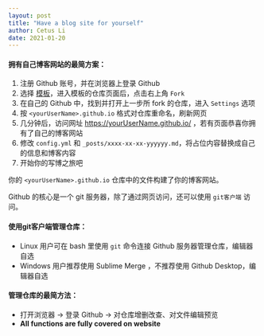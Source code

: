 ```yaml
---
layout: post
title: "Have a blog site for yourself"
author: Cetus Li
date: 2021-01-20
---
```

#### <b>拥有自己博客网站的最简方案：</b>
1. 注册 Github 账号，并在浏览器上登录 Github
2. 选择 [模板][gh-themes]，进入模板的仓库页面后，点击右上角 `Fork`
3. 在自己的 Github 中，找到并打开上一步所 fork 的仓库，进入 `Settings` 选项
4. 按 `<yourUserName>.github.io` 格式对仓库重命名，刷新网页
5. 几分钟后，访问网址 https://yourUserName.github.io/ ，若有页面恭喜你拥有了自己的博客网站
6. 修改 `config.yml` 和 `_posts/xxxx-xx-xx-yyyyyy.md`，将占位内容替换成自己的信息和博客内容
7. 开始你的写博之旅吧

你的 `<yourUserName>.github.io` 仓库中的文件构建了你的博客网站。

Github 的核心是一个 git 服务器，除了通过网页访问，还可以使用 `git客户端` 访问。

#### <b>使用git客户端管理仓库：</b>
 - Linux 用户可在 bash 里使用 `git` 命令连接 Github 服务器管理仓库，编辑器自选
 - Windows 用户推荐使用 Sublime Merge ，不推荐使用 Github Desktop，编辑器自选
 
#### <b>管理仓库的最简方法：</b>
 - 打开浏览器 -> 登录 Github -> 对仓库增删改查、对文件编辑预览
 - <b>All functions are fully covered on website</b>






















[gh-themes]: https://pages.github.com/themes/

